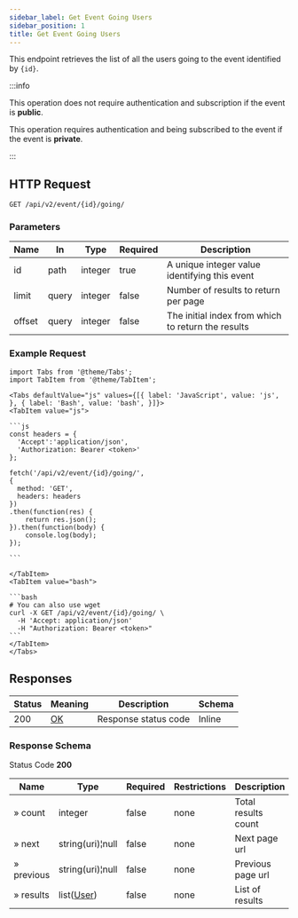```yaml
---
sidebar_label: Get Event Going Users
sidebar_position: 1
title: Get Event Going Users
---
```


This endpoint retrieves the list of all the users going to the event identified by `{id}`.

:::info

This operation does not require authentication and subscription if the event is **public**.

This operation requires authentication and being subscribed to the event if the event is **private**.

:::

## HTTP Request

`GET /api/v2/event/{id}/going/`

### Parameters

| Name   | In    | Type    | Required | Description                                        |
|--------|-------|---------|----------|----------------------------------------------------|
| id     | path  | integer | true     | A unique integer value identifying this event      |
| limit  | query | integer | false    | Number of results to return per page               |
| offset | query | integer | false    | The initial index from which to return the results |

### Example Request

````mdx-code-block
import Tabs from '@theme/Tabs';
import TabItem from '@theme/TabItem';

<Tabs defaultValue="js" values={[{ label: 'JavaScript', value: 'js', }, { label: 'Bash', value: 'bash', }]}>
<TabItem value="js">

```js
const headers = {
  'Accept':'application/json',
  'Authorization: Bearer <token>'
};

fetch('/api/v2/event/{id}/going/',
{
  method: 'GET',
  headers: headers
})
.then(function(res) {
    return res.json();
}).then(function(body) {
    console.log(body);
});

```

</TabItem>
<TabItem value="bash">

```bash
# You can also use wget
curl -X GET /api/v2/event/{id}/going/ \
  -H 'Accept: application/json'
  -H "Authorization: Bearer <token>"
```
</TabItem>
</Tabs>
````

## Responses

| Status | Meaning                                                 | Description          | Schema |
|--------|---------------------------------------------------------|----------------------|--------|
| 200    | [OK](https://tools.ietf.org/html/rfc7231#section-6.3.1) | Response status code | Inline |

### Response Schema

Status Code **200**

| Name       | Type                                             | Required | Restrictions | Description         |
|------------|--------------------------------------------------|----------|--------------|---------------------|
| » count    | integer                                          | false    | none         | Total results count |
| » next     | string(uri)¦null                                 | false    | none         | Next page url       |
| » previous | string(uri)¦null                                 | false    | none         | Previous page url   |
| » results  | list([User](/docs/apireference/v2/schemas/user)) | false    | none         | List of results     |
